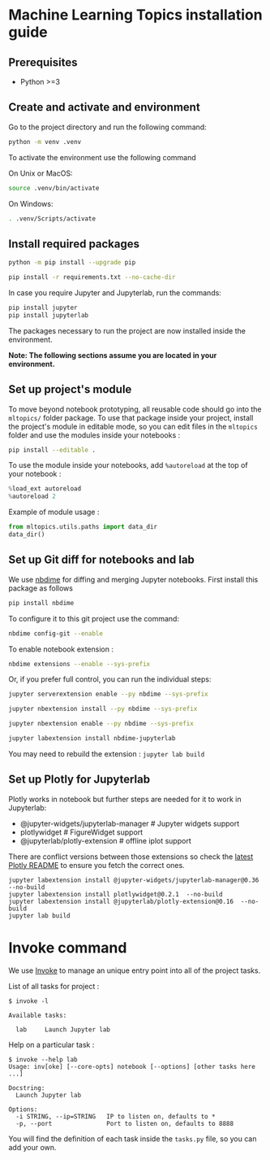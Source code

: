 # Machine Learning Topics installation guide

## Prerequisites

- Python >=3

## Create and activate and environment

Go to the project directory and run the following command:

```bash
python -m venv .venv
```

To activate the environment use the following command

On Unix or MacOS:

```bash
source .venv/bin/activate
```

On Windows:

```bash
. .venv/Scripts/activate
```

## Install required packages

```bash
python -m pip install --upgrade pip
```

```bash
pip install -r requirements.txt --no-cache-dir
```

In case you require Jupyter and Jupyterlab, run the commands:

```bash
pip install jupyter
pip install jupyterlab
```

The packages necessary to run the project are now installed inside the environment.

**Note: The following sections assume you are located in your environment.**

## Set up project's module

To move beyond notebook prototyping, all reusable code should go into the `mltopics/` folder package. To use that package inside your project, install the project's module in editable mode, so you can edit files in the `mltopics` folder and use the modules inside your notebooks :

```bash
pip install --editable .
```

To use the module inside your notebooks, add `%autoreload` at the top of your notebook :

```python
%load_ext autoreload
%autoreload 2
```

Example of module usage :

```python
from mltopics.utils.paths import data_dir
data_dir()
```

## Set up Git diff for notebooks and lab

We use [nbdime](https://nbdime.readthedocs.io/en/stable/index.html) for diffing and merging Jupyter notebooks. First install this package as follows

```bash
pip install nbdime
```

To configure it to this git project use the command:

```bash
nbdime config-git --enable
```

To enable notebook extension :

```bash
nbdime extensions --enable --sys-prefix
```

Or, if you prefer full control, you can run the individual steps:

```bash
jupyter serverextension enable --py nbdime --sys-prefix

jupyter nbextension install --py nbdime --sys-prefix

jupyter nbextension enable --py nbdime --sys-prefix

jupyter labextension install nbdime-jupyterlab
```

You may need to rebuild the extension : `jupyter lab build`

## Set up Plotly for Jupyterlab

Plotly works in notebook but further steps are needed for it to work in Jupyterlab:

* @jupyter-widgets/jupyterlab-manager # Jupyter widgets support
* plotlywidget  # FigureWidget support
* @jupyterlab/plotly-extension  # offline iplot support

There are conflict versions between those extensions so check the [latest Plotly README](https://github.com/plotly/plotly.py#installation-of-plotlypy-version-3) to ensure you fetch the correct ones. 

```
jupyter labextension install @jupyter-widgets/jupyterlab-manager@0.36 --no-build
jupyter labextension install plotlywidget@0.2.1  --no-build
jupyter labextension install @jupyterlab/plotly-extension@0.16  --no-build
jupyter lab build
```

# Invoke command

We use [Invoke](http://www.pyinvoke.org/) to manage an
unique entry point into all of the project tasks.

List of all tasks for project :

```
$ invoke -l

Available tasks:

  lab     Launch Jupyter lab
```

Help on a particular task :

```
$ invoke --help lab
Usage: inv[oke] [--core-opts] notebook [--options] [other tasks here ...]

Docstring:
  Launch Jupyter lab

Options:
  -i STRING, --ip=STRING   IP to listen on, defaults to *
  -p, --port               Port to listen on, defaults to 8888
```

You will find the definition of each task inside the `tasks.py` file, so you can add your own.